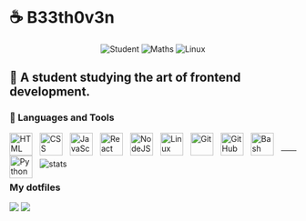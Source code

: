 # ☕ B33th0v3n

<p align="center">
  <a>
    <img alt="Student" src="https://custom-icon-badges.demolab.com/badge/-Student-plum?style=for-the-badge&logo=student&logoColor=black"/>
  </a>

  <a>
    <img alt="Maths" src="https://custom-icon-badges.demolab.com/badge/-Maths-blue?style=for-the-badge&logo=diff&logoColor=white"/>
  </a>

  <a>
    <img alt="Linux" src="https://custom-icon-badges.demolab.com/badge/-Linux-red?style=for-the-badge&logo=archlinux&logoColor=white"/>
  </a>
</p>

## 📖 A student studying the art of frontend development.

### 🧰 Languages and Tools

<img align="left" alt="HTML" width="40px" style="padding-right:10px;" src="https://cdn.jsdelivr.net/gh/devicons/devicon/icons/html5/html5-plain.svg" />
<img align="left" alt="CSS" width="40px" style="padding-right:10px;" src="https://cdn.jsdelivr.net/gh/devicons/devicon/icons/css3/css3-plain.svg" />
<img align="left" alt="JavaScript" width="40px" style="padding-right:10px;" src="https://cdn.jsdelivr.net/gh/devicons/devicon/icons/javascript/javascript-plain.svg" />
<img align="left" alt="React" width="40px" style="padding-right:10px;" src="https://cdn.jsdelivr.net/gh/devicons/devicon/icons/react/react-original.svg" />
<img align="left" alt="NodeJS" width="40px" style="padding-right:10px;" src="https://cdn.jsdelivr.net/gh/devicons/devicon/icons/nodejs/nodejs-original.svg" />
<img align="left" alt="Linux" width="40px" style="padding-right:10px;" src="https://cdn.jsdelivr.net/gh/devicons/devicon/icons/linux/linux-original.svg" />
<img align="left" alt="Git" width="40px" style="padding-right:10px;" src="https://cdn.jsdelivr.net/gh/devicons/devicon/icons/git/git-original.svg" />
<img align="left" alt="GitHub" width="40px" style="padding-right:10px;" src="https://cdn.jsdelivr.net/gh/devicons/devicon/icons/github/github-original.svg" />
<img align="left" alt="Bash" width="40px" style="padding-right:10px;" src="https://cdn.jsdelivr.net/gh/devicons/devicon/icons/bash/bash-original.svg" />
<img align="left" alt="Python" width="40px" style="padding-right:10px;" src="https://cdn.jsdelivr.net/gh/devicons/devicon/icons/python/python-plain.svg" />
<br />

---

![stats](https://github-readme-stats.vercel.app/api?username=B33th0v3n960&show_icons=true&bg_color=24273a&text_color=cad3f5&icon_color=c6a0f6&title_color=8bd5ca&PAT_1=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)

<!-- ![stats](https://github-readme-stats.vercel.app/api?username=B33th0v3n960&show_icons=true&theme=tokyonight) -->
<!-- ![GitHub Streak](https://streak-stats.demolab.com?user=B33th0v3n960&theme=tokyonight) -->

### My dotfiles

[![](https://github-readme-stats.vercel.app/api/pin/?username=B33th0v3n960&repo=dotfile&bg_color=24273a&text_color=cad3f5&icon_color=c6a0f6&title_color=8bd5ca)](https://github.com/B33th0v3n960/dotfile)
[![](https://github-readme-stats.vercel.app/api/pin/?username=B33th0v3n960&repo=nvim&bg_color=24273a&text_color=cad3f5&icon_color=c6a0f6&title_color=8bd5ca)](https://github.com/B33th0v3n960/nvim)
